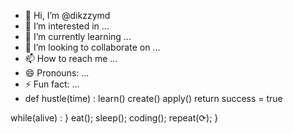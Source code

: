 - 👋 Hi, I’m @dikzzymd
- 👀 I’m interested in ...
- 🌱 I’m currently learning ...
- 💞️ I’m looking to collaborate on ...
- 📫 How to reach me ...
- 😄 Pronouns: ...
- ⚡ Fun fact: ...
- def hustle(time) :
       learn()
       create()
       apply()
  return success = true


while(alive) :
}
    eat();
    sleep();
    coding();
    repeat(⟳);
}
<!---
dikzzymd/dikzzymd is a ✨ special ✨ repository because its `README.md` (this file) appears on your GitHub profile.
You can click the Preview link to take a look at your changes.
--->
